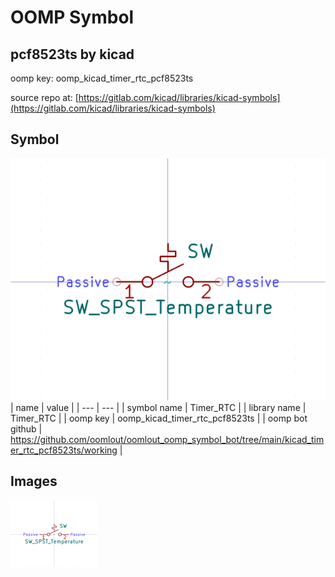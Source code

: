# OOMP Symbol  
## pcf8523ts  by kicad  
  
oomp key: oomp_kicad_timer_rtc_pcf8523ts  
  
source repo at: [https://gitlab.com/kicad/libraries/kicad-symbols](https://gitlab.com/kicad/libraries/kicad-symbols)  
## Symbol  
  
[![working.png](working_600.png)](working.png)  
| name | value | 
| --- | --- | 
| symbol name | Timer_RTC | 
| library name | Timer_RTC | 
| oomp key | oomp_kicad_timer_rtc_pcf8523ts | 
| oomp bot github | https://github.com/oomlout/oomlout_oomp_symbol_bot/tree/main/kicad_timer_rtc_pcf8523ts/working | 
## Images  
  
[![working.png](working_140.png)](working.png)  
